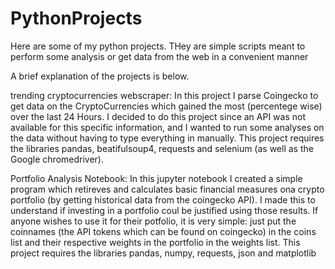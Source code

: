 # PythonProjects
Here are some of my python projects. THey are simple scripts meant to perform some analysis or get data from the web in a convenient manner

A brief explanation of the projects is below.

trending cryptocurrencies webscraper: 
  In this project I parse Coingecko to get data on the CryptoCurrencies which gained the most (percentege wise) over the last 24 Hours.
  I decided to do this project since an API was not available for this specific information, and I wanted to run some analyses on the data without having to type everything in manually. 
  This project requires the libraries pandas, beatifulsoup4, requests and selenium (as well as the Google chromedriver).
  
 Portfolio Analysis Notebook: 
   In this jupyter notebook I created a simple program which retireves and calculates basic financial measures ona crypto portfolio (by getting historical data from the coingecko API). 
   I made this to understand if investing in a portfolio coul be justified using those results. 
   If anyone wishes to use it for their potfolio, it is very simple: just put the coinnames (the API tokens which can be found on coingecko) in the coins list and their respective weights in the portfolio in the weights list. 
   This project requires the libraries pandas, numpy, requests, json and matplotlib
 


